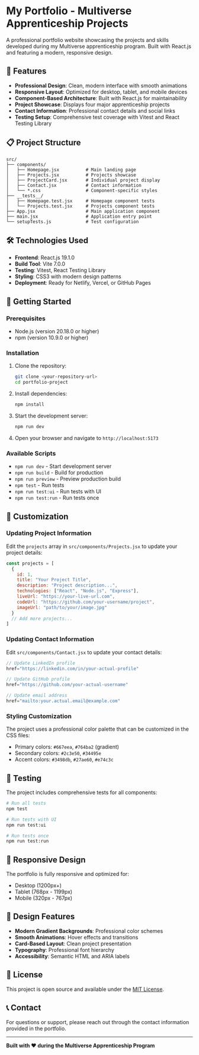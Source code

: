 # My Portfolio - Multiverse Apprenticeship Projects

A professional portfolio website showcasing the projects and skills developed during my Multiverse apprenticeship program. Built with React.js and featuring a modern, responsive design.

## 🚀 Features

- **Professional Design**: Clean, modern interface with smooth animations
- **Responsive Layout**: Optimized for desktop, tablet, and mobile devices
- **Component-Based Architecture**: Built with React.js for maintainability
- **Project Showcase**: Displays four major apprenticeship projects
- **Contact Information**: Professional contact details and social links
- **Testing Setup**: Comprehensive test coverage with Vitest and React Testing Library

## 📋 Project Structure

```
src/
├── components/
│   ├── Homepage.jsx          # Main landing page
│   ├── Projects.jsx          # Projects showcase
│   ├── ProjectCard.jsx       # Individual project display
│   ├── Contact.jsx           # Contact information
│   └── *.css                 # Component-specific styles
├── __tests__/
│   ├── Homepage.test.jsx     # Homepage component tests
│   └── Projects.test.jsx     # Projects component tests
├── App.jsx                   # Main application component
├── main.jsx                  # Application entry point
└── setupTests.js             # Test configuration
```

## 🛠️ Technologies Used

- **Frontend**: React.js 19.1.0
- **Build Tool**: Vite 7.0.0
- **Testing**: Vitest, React Testing Library
- **Styling**: CSS3 with modern design patterns
- **Deployment**: Ready for Netlify, Vercel, or GitHub Pages

## 🚀 Getting Started

### Prerequisites

- Node.js (version 20.18.0 or higher)
- npm (version 10.9.0 or higher)

### Installation

1. Clone the repository:
   ```bash
   git clone <your-repository-url>
   cd portfolio-project
   ```

2. Install dependencies:
   ```bash
   npm install
   ```

3. Start the development server:
   ```bash
   npm run dev
   ```

4. Open your browser and navigate to `http://localhost:5173`

### Available Scripts

- `npm run dev` - Start development server
- `npm run build` - Build for production
- `npm run preview` - Preview production build
- `npm test` - Run tests
- `npm run test:ui` - Run tests with UI
- `npm run test:run` - Run tests once

## 📝 Customization

### Updating Project Information

Edit the `projects` array in `src/components/Projects.jsx` to update your project details:

```javascript
const projects = [
  {
    id: 1,
    title: "Your Project Title",
    description: "Project description...",
    technologies: ["React", "Node.js", "Express"],
    liveUrl: "https://your-live-url.com",
    codeUrl: "https://github.com/your-username/project",
    imageUrl: "path/to/your/image.jpg"
  }
  // Add more projects...
]
```

### Updating Contact Information

Edit `src/components/Contact.jsx` to update your contact details:

```javascript
// Update LinkedIn profile
href="https://linkedin.com/in/your-actual-profile"

// Update GitHub profile
href="https://github.com/your-actual-username"

// Update email address
href="mailto:your.actual.email@example.com"
```

### Styling Customization

The project uses a professional color palette that can be customized in the CSS files:

- Primary colors: `#667eea`, `#764ba2` (gradient)
- Secondary colors: `#2c3e50`, `#34495e`
- Accent colors: `#3498db`, `#27ae60`, `#e74c3c`

## 🧪 Testing

The project includes comprehensive tests for all components:

```bash
# Run all tests
npm test

# Run tests with UI
npm run test:ui

# Run tests once
npm run test:run
```

## 📱 Responsive Design

The portfolio is fully responsive and optimized for:
- Desktop (1200px+)
- Tablet (768px - 1199px)
- Mobile (320px - 767px)

## 🎨 Design Features

- **Modern Gradient Backgrounds**: Professional color schemes
- **Smooth Animations**: Hover effects and transitions
- **Card-Based Layout**: Clean project presentation
- **Typography**: Professional font hierarchy
- **Accessibility**: Semantic HTML and ARIA labels

## 📄 License

This project is open source and available under the [MIT License](LICENSE).

## 📞 Contact

For questions or support, please reach out through the contact information provided in the portfolio.

---

**Built with ❤️ during the Multiverse Apprenticeship Program**
